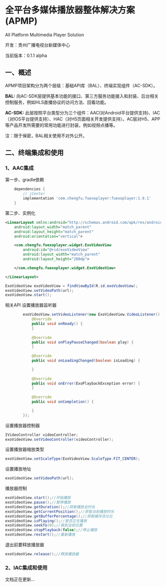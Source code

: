 # 全平台多媒体播放器整体解决方案(APMP)
All Platform Multimedia Player Solution

开发：贵州广播电视台新媒体中心

当前版本：0.1.1 alpha

## 一、概述
APMP项目架构分为两个层级：基础API库（BAL）、终端实现组件（AC-SDK）。

**BAL:** 向AC-SDK层提供基本功能的接口、第三方服务功能接入和封装、后台相关控制服务，例如HLS直播协议的访问方法、回看功能。

**AC-SDK:** 此层按照平台类型分为三个组件：AAC(对Android平台提供支持)、IAC（对IOS平台提供支持）、HAC（对H5页面相关开发提供支持）。AC层对H5、APP等产品开发所需要的常用功能进行封装，例如视频点播等。

注：限于保密，BAL相关使用不对外公开。

## 二、终端集成和使用

### 1、AAC集成
第一步、gradle依赖
```groovy
    dependencies {
        // jCenter
        implementation 'com.chengfu.fuexoplayer:fuexoplayer:1.9.1'
    }
```

第二步、实例化
```xml
<LinearLayout xmlns:android="http://schemas.android.com/apk/res/android"
    android:layout_width="match_parent"
    android:layout_height="match_parent"
    android:orientation="vertical">

    <com.chengfu.fuexoplayer.widget.ExoVideoView
        android:id="@+id/exoVideoView"
        android:layout_width="match_parent"
        android:layout_height="200dp">

    </com.chengfu.fuexoplayer.widget.ExoVideoView>

</LinearLayout>
```

```java
ExoVideoView exoVideoView = findViewById(R.id.exoVideoView);
exoVideoView.setVideoPath(url);
exoVideoView.start();
```

相关API
设置播放器监听器
```java
        exoVideoView.setVideoListener(new ExoVideoView.VideoListener() {
            @Override
            public void onReady() {
            }
            
            @Override
            public void onPlayPauseChanged(boolean play) {
            }
            
            @Override
            public void onLoadingChanged(boolean isLoading) {

            }
            
            @Override
            public void onError(ExoPlaybackException error) {
            }
            
            @Override
            public void onCompletion() {

            }
        });
```

设置播放器控制器
```java
IVideoController videoController;
exoVideoView.setVideoController(videoController);
```

设置播放器缩放类型
```java
exoVideoView.setScaleType(ExoVideoView.ScaleType.FIT_CENTER);
```

设置播放地址
```java
exoVideoView.setVideoPath(url);
```

播放器控制
```java
exoVideoView.start();//开始播放
exoVideoView.pause();//暂停播放
exoVideoView.getDuration();//获取播放总时长
exoVideoView.getCurrentPosition();//获取当前播放时长
exoVideoView.getBufferPercentage();//获取缓存百分比
exoVideoView.isPlaying();//是否正在播放
exoVideoView.seekTo(0);//跳到当前位置
exoVideoView.stopPlayback(false);//停止播放
exoVideoView.restart();//重新播放
```

退出前要释放播放器
```java
exoVideoView.release();//释放播放器
```

### 2、IAC集成和使用

文档正在更新...
